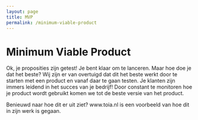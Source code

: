 ```yaml
---
layout: page
title: MVP
permalink: /minimum-viable-product
---
```



<h1> Minimum Viable Product </h1>

  <p class="light">Ok, je proposities zijn getest! Je bent klaar om te lanceren. Maar hoe doe je dat het beste? Wij zijn er van overtuigd dat dit het beste werkt door te starten met een product en vanaf daar te gaan testen. Je klanten zijn immers leidend in het succes van je bedrijf! Door constant te monitoren hoe je product wordt gebruikt komen we tot de beste versie van het product.


<p>Benieuwd naar hoe dit er uit ziet? www.toia.nl is een voorbeeld van hoe dit in zijn werk is gegaan. </p>
